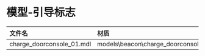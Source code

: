 # 模型-引导标志

| 文件名 | 材质 |
| :--- | :--- |
| charge\_doorconsole\_01.mdl | models\beacon\charge\_doorconsole\_01\charge\_doorconsole\_01 |

